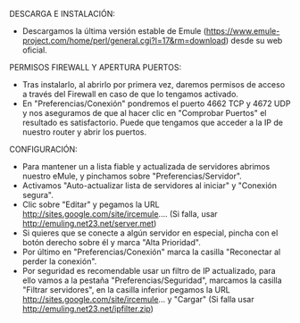 DESCARGA E INSTALACIÓN:
- Descargamos la última versión estable de Emule (https://www.emule-project.com/home/perl/general.cgi?l=17&rm=download) desde su web oficial.

PERMISOS FIREWALL Y APERTURA PUERTOS:
- Tras instalarlo, al abrirlo por primera vez, daremos permisos de acceso a través del Firewall en caso de que lo tengamos activado.
- En "Preferencias/Conexión" pondremos el puerto 4662 TCP y 4672 UDP y nos aseguramos de que al hacer clic en "Comprobar Puertos" el resultado es satisfactorio. Puede que tengamos que acceder a la IP de nuestro router y abrir los puertos.

CONFIGURACIÓN:
- Para mantener un a lista fiable y actualizada de servidores abrimos nuestro eMule, y pinchamos sobre "Preferencias/Servidor".
- Activamos "Auto-actualizar lista de servidores al iniciar" y "Conexión segura".
- Clic sobre "Editar" y pegamos la URL http://sites.google.com/site/ircemule.... (Si falla, usar http://emuling.net23.net/server.met)
- Si quieres que se conecte a algún servidor en especial, pincha con el botón derecho sobre él y marca "Alta Prioridad".
- Por último en "Preferencias/Conexión" marca la casilla "Reconectar al perder la conexión".
- Por seguridad es recomendable usar un filtro de IP actualizado, para ello vamos a la pestaña "Preferencias/Seguridad", marcamos la casilla "Filtrar servidores", en la casilla inferior pegamos la URL http://sites.google.com/site/ircemule... y "Cargar" (Si falla usar http://emuling.net23.net/ipfilter.zip)
